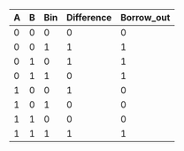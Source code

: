 | A | B | Bin | Difference | Borrow_out |
|---|---|-----|------------|------------|
| 0 | 0 | 0   | 0          | 0          |
| 0 | 0 | 1   | 1          | 1          |
| 0 | 1 | 0   | 1          | 1          |
| 0 | 1 | 1   | 0          | 1          |
| 1 | 0 | 0   | 1          | 0          |
| 1 | 0 | 1   | 0          | 0          |
| 1 | 1 | 0   | 0          | 0          |
| 1 | 1 | 1   | 1          | 1          |
